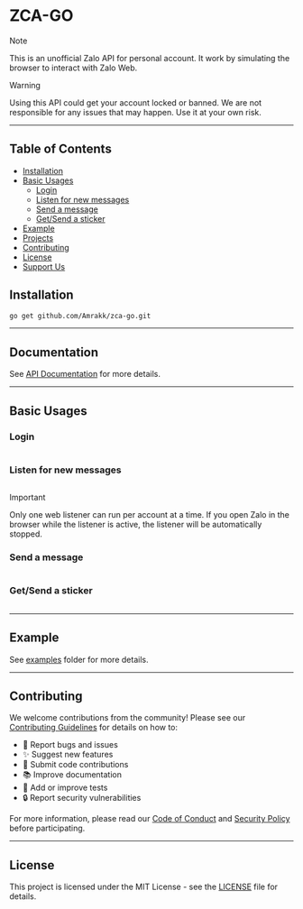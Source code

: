 # ZCA-GO

> [!NOTE]
> This is an unofficial Zalo API for personal account. It work by simulating the browser to interact with Zalo Web.

> [!WARNING]
> Using this API could get your account locked or banned. We are not responsible for any issues that may happen. Use it at your own risk.

---

## Table of Contents

-   [Installation](#installation)
-   [Basic Usages](#basic-usages)
    -   [Login](#login)
    -   [Listen for new messages](#listen-for-new-messages)
    -   [Send a message](#send-a-message)
    -   [Get/Send a sticker](#getsend-a-sticker)
-   [Example](#example)
-   [Projects](#projects)
-   [Contributing](#contributing)
-   [License](#license)
-   [Support Us](#support-us)

## Installation

```bash
go get github.com/Amrakk/zca-go.git
```

---

## Documentation

See [API Documentation](https://tdung.gitbook.io/zca-js) for more details.

---

## Basic Usages

### Login

```go

```

### Listen for new messages

```go

```

> [!IMPORTANT]
> Only one web listener can run per account at a time. If you open Zalo in the browser while the listener is active, the listener will be automatically stopped.

### Send a message

```go

```

### Get/Send a sticker

```go

```

---

## Example

See [examples](examples) folder for more details.

---

## Contributing

We welcome contributions from the community! Please see our [Contributing Guidelines](CONTRIBUTING.md) for details on how to:

-   🐛 Report bugs and issues
-   ✨ Suggest new features
-   🔧 Submit code contributions
-   📚 Improve documentation
-   🧪 Add or improve tests
-   🔒 Report security vulnerabilities

For more information, please read our [Code of Conduct](CODE_OF_CONDUCT.md) and [Security Policy](SECURITY.md) before participating.

---

## License

This project is licensed under the MIT License - see the [LICENSE](LICENSE) file for details.
